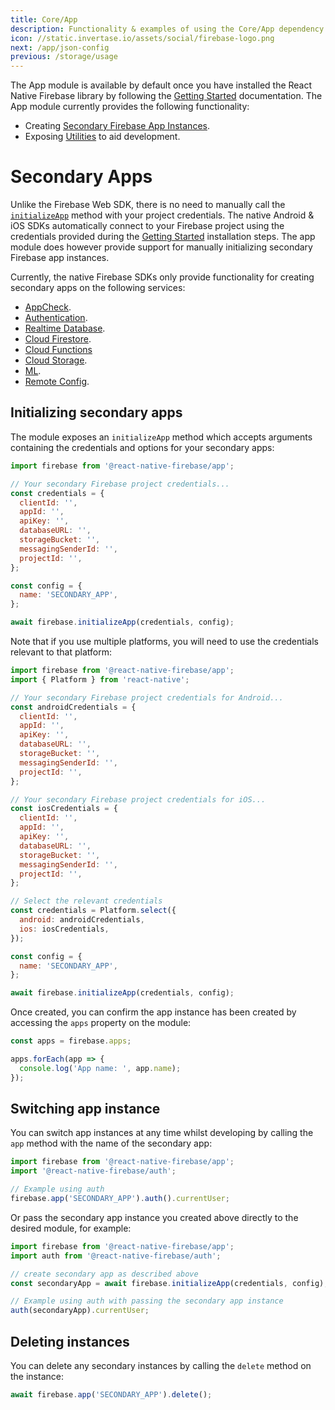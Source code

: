 ```yaml
---
title: Core/App
description: Functionality & examples of using the Core/App dependency with React Native Firebase.
icon: //static.invertase.io/assets/social/firebase-logo.png
next: /app/json-config
previous: /storage/usage
---
```


The App module is available by default once you have installed the React Native Firebase library by following the
[Getting Started](/) documentation. The App module currently provides the following functionality:

- Creating [Secondary Firebase App Instances](#secondary-apps).
- Exposing [Utilities](/app/utils) to aid development.

# Secondary Apps

Unlike the Firebase Web SDK, there is no need to manually call the [`initializeApp`](https://firebase.google.com/docs/web/setup#add-sdks-initialize)
method with your project credentials. The native Android & iOS SDKs automatically connect to your Firebase project using
the credentials provided during the [Getting Started](/) installation steps. The app module does however provide support
for manually initializing secondary Firebase app instances.

Currently, the native Firebase SDKs only provide functionality for creating secondary apps on the following services:

- [AppCheck](/app-check/usage).
- [Authentication](/auth/usage).
- [Realtime Database](/database/usage).
- [Cloud Firestore](/firestore/usage).
- [Cloud Functions](/functions/usage)
- [Cloud Storage](/storage/usage).
- [ML](/ml/usage).
- [Remote Config](/remote-config/usage).

## Initializing secondary apps

The module exposes an `initializeApp` method which accepts arguments containing the credentials and options for your secondary
apps:

```js
import firebase from '@react-native-firebase/app';

// Your secondary Firebase project credentials...
const credentials = {
  clientId: '',
  appId: '',
  apiKey: '',
  databaseURL: '',
  storageBucket: '',
  messagingSenderId: '',
  projectId: '',
};

const config = {
  name: 'SECONDARY_APP',
};

await firebase.initializeApp(credentials, config);
```

Note that if you use multiple platforms, you will need to use the credentials relevant to that platform:

```js
import firebase from '@react-native-firebase/app';
import { Platform } from 'react-native';

// Your secondary Firebase project credentials for Android...
const androidCredentials = {
  clientId: '',
  appId: '',
  apiKey: '',
  databaseURL: '',
  storageBucket: '',
  messagingSenderId: '',
  projectId: '',
};

// Your secondary Firebase project credentials for iOS...
const iosCredentials = {
  clientId: '',
  appId: '',
  apiKey: '',
  databaseURL: '',
  storageBucket: '',
  messagingSenderId: '',
  projectId: '',
};

// Select the relevant credentials
const credentials = Platform.select({
  android: androidCredentials,
  ios: iosCredentials,
});

const config = {
  name: 'SECONDARY_APP',
};

await firebase.initializeApp(credentials, config);
```

Once created, you can confirm the app instance has been created by accessing the `apps` property on the module:

```js
const apps = firebase.apps;

apps.forEach(app => {
  console.log('App name: ', app.name);
});
```

## Switching app instance

You can switch app instances at any time whilst developing by calling the `app` method with the name of the secondary app:

```js
import firebase from '@react-native-firebase/app';
import '@react-native-firebase/auth';

// Example using auth
firebase.app('SECONDARY_APP').auth().currentUser;
```

Or pass the secondary app instance you created above directly to the desired module, for example:

```js
import firebase from '@react-native-firebase/app';
import auth from '@react-native-firebase/auth';

// create secondary app as described above
const secondaryApp = await firebase.initializeApp(credentials, config);

// Example using auth with passing the secondary app instance
auth(secondaryApp).currentUser;
```

## Deleting instances

You can delete any secondary instances by calling the `delete` method on the instance:

```js
await firebase.app('SECONDARY_APP').delete();
```
